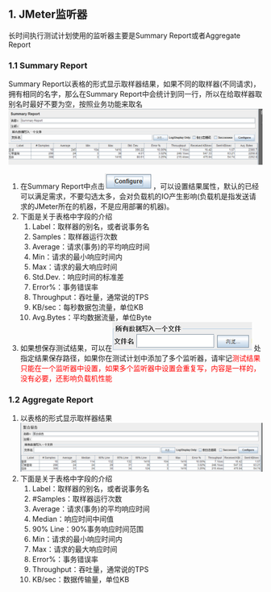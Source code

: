 ## 1. JMeter监听器
长时间执行测试计划使用的监听器主要是Summary Report或者Aggregate Report


### 1.1 Summary Report
Summary Report以表格的形式显示取样器结果，如果不同的取样器(不同请求)，拥有相同的名字，那么在Summary Report中会统计到同一行，所以在给取样器取别名时最好不要为空，按照业务功能来取名
![Summary Report](image/6-1.png)


1. 在Summary Report中点击![image/6-2](image/6-2.png) ，可以设置结果属性，默认的已经可以满足需求，不要勾选太多，会对负载机的IO产生影响(负载机是指发送请求的JMeter所在的机器，不是应用部署的机器)。
2. 下面是关于表格中字段的介绍
    1. Label：取样器的别名，或者说事务名
    2. Samples：取样器运行次数
    3. Average：请求(事务)的平均响应时间
    4. Min：请求的最小响应时间内
    5. Max：请求的最大响应时间
    6. Std.Dev.：响应时间的标准差
    7. Error%：事务错误率
    8. Throughput：吞吐量，通常说的TPS
    9. KB/sec：每秒数据包流量，单位KB
    10. Avg.Bytes：平均数据流量，单位Byte
3. 如果想保存测试结果，可以在![image/6-3](image/6-3.png) 处指定结果保存路径，如果你在测试计划中添加了多个监听器，请牢记<font color=red>测试结果只能在一个监听器中设置，如果多个监听器中设置会重复写，内容是一样的，没有必要，还影响负载机性能</font>

### 1.2 Aggregate Report
1. 以表格的形式显示取样器结果
![image/6-4](image/6-4.png)
2. 下面是关于表格中字段的介绍
    1. Label：取样器的别名，或者说事务名
    2. \#Samples：取样器运行次数
    3. Average：请求(事务)的平均响应时间
    4. Median：响应时间中间值
    5. 90% Line：90%事务响应时间范围
    6. Min：请求的最小响应时间内
    7. Max：请求的最大响应时间
    8. Error%：事务错误率
    9. Throughput：吞吐量，通常说的TPS
    10. KB/sec：数据传输量，单位KB
